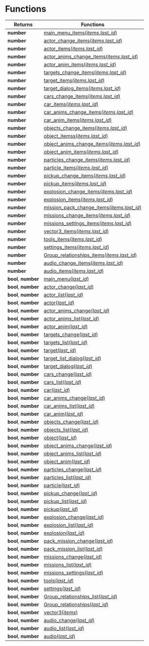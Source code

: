 # Functions

Returns|Functions
------|--------
**number**  | [main_menu_items(*items*,*last_id*)](main_menu_items.md)
**number**  | [actor_change_items(*items*,*last_id*)](main_menu_items.md)
**number**  | [actor_items(*items*,*last_id*)](main_menu_items.md)
**number**  | [actor_anims_change_items(*items*,*last_id*)](main_menu_items.md)
**number**  | [actor_anim_items(*items*,*last_id*)](main_menu_items.md)
**number**  | [targets_change_items(*items*,*last_id*)](main_menu_items.md)
**number**  | [target_items(*items*,*last_id*)](main_menu_items.md)
**number**  | [target_dialog_items(*items*,*last_id*)](main_menu_items.md)
**number**  | [cars_change_items(*items*,*last_id*)](main_menu_items.md)
**number**  | [car_items(*items*,*last_id*)](main_menu_items.md)
**number**  | [car_anims_change_items(*items*,*last_id*)](main_menu_items.md)
**number**  | [car_anim_items(*items*,*last_id*)](main_menu_items.md)
**number**  | [objects_change_items(*items*,*last_id*)](main_menu_items.md)
**number**  | [object_itemss(*items*,*last_id*)](main_menu_items.md)
**number**  | [object_anims_change_items(*items*,*last_id*)](main_menu_items.md)
**number**  | [object_anim_items(*items*,*last_id*)](main_menu_items.md)
**number**  | [particles_change_items(*items*,*last_id*)](main_menu_items.md)
**number**  | [particle_items(*items*,*last_id*)](main_menu_items.md)
**number**  | [pickup_change_items(*items*,*last_id*)](main_menu_items.md)
**number**  | [pickup_items(*items*,*last_id*)](main_menu_items.md)
**number**  | [explosion_change_items(*items*,*last_id*)](main_menu_items.md)
**number**  | [explosion_items(*items*,*last_id*)](main_menu_items.md)
**number**  | [mission_pack_change_items(*items*,*last_id*)](main_menu_items.md)
**number**  | [missions_change_items(*items*,*last_id*)](main_menu_items.md)
**number**  | [missions_settings_items(*items*,*last_id*)](main_menu_items.md)
**number**  | [vector3_items(*items*,*last_id*)](main_menu_items.md)
**number**  | [tools_items(*items*,*last_id*)](main_menu_items.md)
**number**  | [settings_items(*items*,*last_id*)](main_menu_items.md)
**number**  | [Group_relationships_items(*items*,*last_id*)](main_menu_items.md)
**number**  | [audio_change_items(*items*,*last_id*)](main_menu_items.md)
**number**  | [audio_items(*items*,*last_id*)](main_menu_items.md)
**bool**, **number** | [main_menu(*last_id*)](main_menu.md)
**bool**, **number** | [actor_change(*last_id*)](main_menu.md)
**bool**, **number** | [actor_list(*last_id*)](main_menu.md)
**bool**, **number** | [actor(*last_id*)](main_menu.md)
**bool**, **number** | [actor_anims_change(*last_id*)](main_menu.md)
**bool**, **number** | [actor_anims_list(*last_id*)](main_menu.md)
**bool**, **number** | [actor_anim(*last_id*)](main_menu.md)
**bool**, **number** | [targets_change(*last_id*)](main_menu.md)
**bool**, **number** | [targets_list(*last_id*)](main_menu.md)
**bool**, **number** | [target(*last_id*)](main_menu.md)
**bool**, **number** | [target_list_dialog(*last_id*)](main_menu.md)
**bool**, **number** | [target_dialog(*last_id*)](main_menu.md)
**bool**, **number** | [cars_change(*last_id*)](main_menu.md)
**bool**, **number** | [cars_list(*last_id*)](main_menu.md)
**bool**, **number** | [car(*last_id*)](main_menu.md)
**bool**, **number** | [car_anims_change(*last_id*)](main_menu.md)
**bool**, **number** | [car_anims_list(*last_id*)](main_menu.md)
**bool**, **number** | [car_anim(*last_id*)](main_menu.md)
**bool**, **number** | [objects_change(*last_id*)](main_menu.md)
**bool**, **number** | [objects_list(*last_id*)](main_menu.md)
**bool**, **number** | [object(*last_id*)](main_menu.md)
**bool**, **number** | [object_anims_change(*last_id*)](main_menu.md)
**bool**, **number** | [object_anims_list(*last_id*)](main_menu.md)
**bool**, **number** | [object_anim(*last_id*)](main_menu.md)
**bool**, **number** | [particles_change(*last_id*)](main_menu.md)
**bool**, **number** | [particles_list(*last_id*)](main_menu.md)
**bool**, **number** | [particle(*last_id*)](main_menu.md)
**bool**, **number** | [pickup_change(*last_id*)](main_menu.md)
**bool**, **number** | [pickup_list(*last_id*)](main_menu.md)
**bool**, **number** | [pickup(*last_id*)](main_menu.md)
**bool**, **number** | [explosion_change(*last_id*)](main_menu.md)
**bool**, **number** | [explosion_list(*last_id*)](main_menu.md)
**bool**, **number** | [explosion(*last_id*)](main_menu.md)
**bool**, **number** | [pack_mission_change(*last_id*)](main_menu.md)
**bool**, **number** | [pack_mission_list(*last_id*)](main_menu.md)
**bool**, **number** | [missions_change(*last_id*)](main_menu.md)
**bool**, **number** | [missions_list(*last_id*)](main_menu.md)
**bool**, **number** | [missions_settings(*last_id*)](main_menu.md)
**bool**, **number** | [tools(*last_id*)](main_menu.md)
**bool**, **number** | [settings(*last_id*)](main_menu.md)
**bool**, **number** | [Group_relationships_list(*last_id*)](main_menu.md)
**bool**, **number** | [Group_relationships(*last_id*)](main_menu.md)
**bool**, **number** | [vector3(*items*)](vector3.md)
**bool**, **number** | [audio_change(*last_id*)](main_menu.md)
**bool**, **number** | [audio_list(*last_id*)](main_menu.md)
**bool**, **number** | [audio(*last_id*)](main_menu.md)
